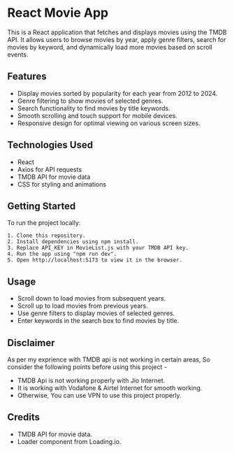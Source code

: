# React Movie App

This is a React application that fetches and displays movies using the TMDB API. It allows users to browse movies by year, apply genre filters, search for movies by keyword, and dynamically load more movies based on scroll events.


## Features

- Display movies sorted by popularity for each year from 2012 to 2024.
- Genre filtering to show movies of selected genres.
- Search functionality to find movies by title keywords.
- Smooth scrolling and touch support for mobile devices.
- Responsive design for optimal viewing on various screen sizes.


## Technologies Used

- React
- Axios for API requests
- TMDB API for movie data
- CSS for styling and animations



## Getting Started

To run the project locally:

    1. Clone this repository.
    2. Install dependencies using npm install.
    3. Replace API_KEY in MovieList.js with your TMDB API key.
    4. Run the app using "npm run dev".
    5. Open http://localhost:5173 to view it in the browser.

## Usage

- Scroll down to load movies from subsequent years.
- Scroll up to load movies from previous years.
- Use genre filters to display movies of selected genres.
- Enter keywords in the search box to find movies by title.

## Disclaimer

As per my exprience with TMDB api is not working in certain areas, So consider the following points before using this project -
- TMDB Api is not working properly with Jio Internet. 
- It is working with Vodafone & Airtel Internet for smooth working.
- Otherwise, You can use VPN to use this project properly.
  
## Credits

- TMDB API for movie data.
- Loader component from Loading.io.

